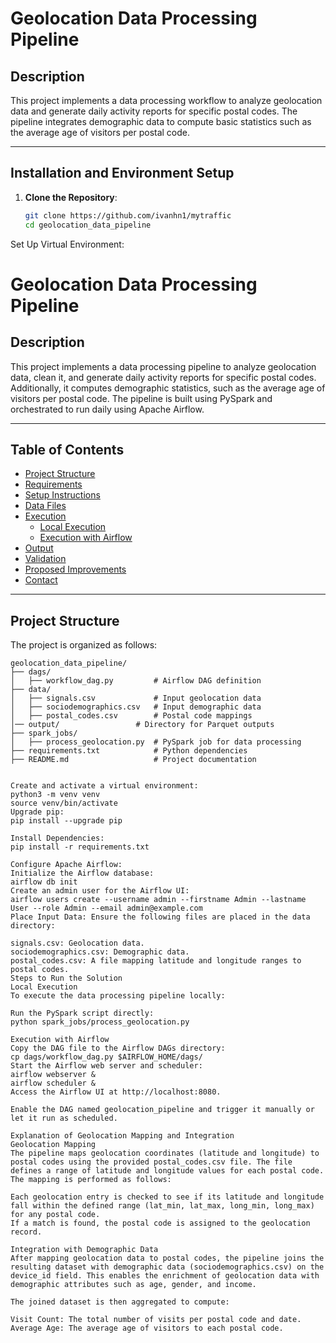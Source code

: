 # Geolocation Data Processing Pipeline

## Description
This project implements a data processing workflow to analyze geolocation data and generate daily activity reports for specific postal codes. The pipeline integrates demographic data to compute basic statistics such as the average age of visitors per postal code.

---

## Installation and Environment Setup

1. **Clone the Repository**:
   ```bash
   git clone https://github.com/ivanhn1/mytraffic
   cd geolocation_data_pipeline
Set Up Virtual Environment:

# Geolocation Data Processing Pipeline

## Description
This project implements a data processing pipeline to analyze geolocation data, clean it, and generate daily activity reports for specific postal codes. Additionally, it computes demographic statistics, such as the average age of visitors per postal code. The pipeline is built using PySpark and orchestrated to run daily using Apache Airflow.

---

## Table of Contents
- [Project Structure](#project-structure)
- [Requirements](#requirements)
- [Setup Instructions](#setup-instructions)
- [Data Files](#data-files)
- [Execution](#execution)
  - [Local Execution](#local-execution)
  - [Execution with Airflow](#execution-with-airflow)
- [Output](#output)
- [Validation](#validation)
- [Proposed Improvements](#proposed-improvements)
- [Contact](#contact)

---

## Project Structure

The project is organized as follows:

```plaintext
geolocation_data_pipeline/
├── dags/
│   ├── workflow_dag.py         # Airflow DAG definition
├── data/
│   ├── signals.csv             # Input geolocation data
│   ├── sociodemographics.csv   # Input demographic data
│   ├── postal_codes.csv        # Postal code mappings
│── output/                 # Directory for Parquet outputs
├── spark_jobs/
│   ├── process_geolocation.py  # PySpark job for data processing
├── requirements.txt            # Python dependencies
├── README.md                   # Project documentation


Create and activate a virtual environment:
python3 -m venv venv
source venv/bin/activate
Upgrade pip:
pip install --upgrade pip

Install Dependencies:
pip install -r requirements.txt

Configure Apache Airflow:
Initialize the Airflow database:
airflow db init
Create an admin user for the Airflow UI:
airflow users create --username admin --firstname Admin --lastname User --role Admin --email admin@example.com
Place Input Data: Ensure the following files are placed in the data directory:

signals.csv: Geolocation data.
sociodemographics.csv: Demographic data.
postal_codes.csv: A file mapping latitude and longitude ranges to postal codes.
Steps to Run the Solution
Local Execution
To execute the data processing pipeline locally:

Run the PySpark script directly:
python spark_jobs/process_geolocation.py

Execution with Airflow
Copy the DAG file to the Airflow DAGs directory:
cp dags/workflow_dag.py $AIRFLOW_HOME/dags/
Start the Airflow web server and scheduler:
airflow webserver &
airflow scheduler &
Access the Airflow UI at http://localhost:8080.

Enable the DAG named geolocation_pipeline and trigger it manually or let it run as scheduled.

Explanation of Geolocation Mapping and Integration
Geolocation Mapping
The pipeline maps geolocation coordinates (latitude and longitude) to postal codes using the provided postal_codes.csv file. The file defines a range of latitude and longitude values for each postal code. The mapping is performed as follows:

Each geolocation entry is checked to see if its latitude and longitude fall within the defined range (lat_min, lat_max, long_min, long_max) for any postal code.
If a match is found, the postal code is assigned to the geolocation record.

Integration with Demographic Data
After mapping geolocation data to postal codes, the pipeline joins the resulting dataset with demographic data (sociodemographics.csv) on the device_id field. This enables the enrichment of geolocation data with demographic attributes such as age, gender, and income.

The joined dataset is then aggregated to compute:

Visit Count: The total number of visits per postal code and date.
Average Age: The average age of visitors to each postal code.
